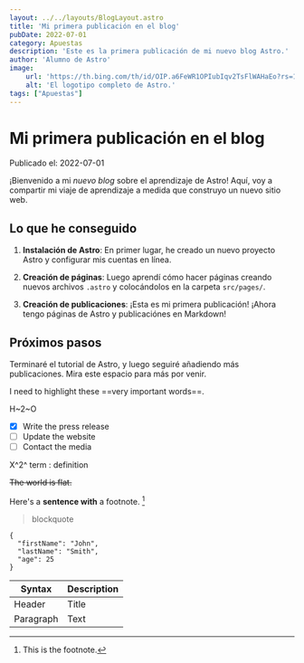 ```yaml
---
layout: ../../layouts/BlogLayout.astro
title: 'Mi primera publicación en el blog'
pubDate: 2022-07-01
category: Apuestas
description: 'Este es la primera publicación de mi nuevo blog Astro.'
author: 'Alumno de Astro'
image:
    url: 'https://th.bing.com/th/id/OIP.a6FeWR1OPIubIqv2TsFlWAHaEo?rs=1&pid=ImgDetMain'
    alt: 'El logotipo completo de Astro.'
tags: ["Apuestas"]
---
```

# Mi primera publicación en el blog

Publicado el: 2022-07-01

¡Bienvenido a mi _nuevo blog_ sobre el aprendizaje de Astro! Aquí, voy a compartir mi viaje de aprendizaje a medida que construyo un nuevo sitio web.

## Lo que he conseguido

1. **Instalación de Astro**: En primer lugar, he creado un nuevo proyecto Astro y configurar mis cuentas en línea.

2. **Creación de páginas**: Luego aprendí cómo hacer páginas creando nuevos archivos `.astro` y colocándolos en la carpeta `src/pages/`.

3. **Creación de publicaciones**: ¡Esta es mi primera publicación! ¡Ahora tengo páginas de Astro y publicaciónes en Markdown!

## Próximos pasos

Terminaré el tutorial de Astro, y luego seguiré añadiendo más publicaciones. Mira este espacio para más por venir.


I need to highlight these ==very important words==.

H~2~O

- [x] Write the press release
- [ ] Update the website
- [ ] Contact the media

X^2^
term
: definition


~~The world is flat.~~

Here's a **sentence with** a footnote. [^1]



> blockquote


```
{
  "firstName": "John",
  "lastName": "Smith",
  "age": 25
}
```

| Syntax | Description |
| ----------- | ----------- |
| Header | Title |
| Paragraph | Text |



[^1]: This is the footnote.